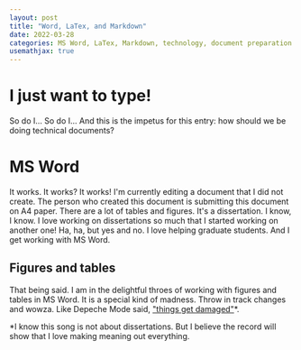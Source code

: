 ```yaml
---
layout: post
title: "Word, LaTex, and Markdown"
date: 2022-03-28
categories: MS Word, LaTex, Markdown, technology, document preparation
usemathjax: true
---
```


# I just want to type!
So do I... So do I... And this is the impetus for this entry: how should we be doing technical documents? 

# MS Word
It works. It works? It works! I'm currently editing a document that I did not create. The person who created this document is submitting this document on A4 paper. There are a lot of tables and figures. It's a dissertation. I know, I know. I love working on dissertations so much that I started working on another one! Ha, ha, but yes and no. I love helping graduate students. And I get working with MS Word. 

## Figures and tables
That being said. I am in the delightful throes of working with figures and tables in MS Word. It is a special kind of madness. Throw in track changes and wowza. Like Depeche Mode said, ["things get damaged"](https://genius.com/Depeche-mode-precious-lyrics)*.

*I know this song is not about dissertations. But I believe the record will show that I love making meaning out everything. 


